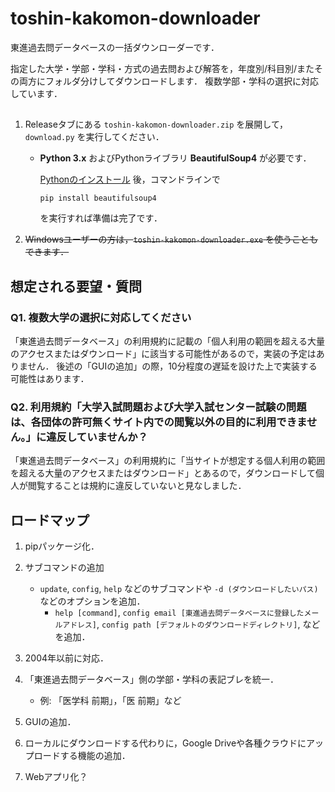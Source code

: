 # toshin-kakomon-downloader

東進過去問データベースの一括ダウンローダーです．

指定した大学・学部・学科・方式の過去問および解答を，年度別/科目別/またその両方にフォルダ分けしてダウンロードします．
複数学部・学科の選択に対応しています．

## 

1. Releaseタブにある `toshin-kakomon-downloader.zip` を展開して，`download.py` を実行してください．
   + **Python 3.x** およびPythonライブラリ **BeautifulSoup4** が必要です．

     [Pythonのインストール](https://wiki.python.org/moin/BeginnersGuide/Download) 後，コマンドラインで
     ```
     pip install beautifulsoup4
     ```
     を実行すれば準備は完了です．

2. ~~Windowsユーザーの方は，`toshin-kakomon-downloader.exe` を使うこともできます．~~

## 想定される要望・質問

### Q1. 複数大学の選択に対応してください
「東進過去問データベース」の利用規約に記載の「個人利用の範囲を超える大量のアクセスまたはダウンロード」に該当する可能性があるので，実装の予定はありません．
後述の「GUIの追加」の際，10分程度の遅延を設けた上で実装する可能性はあります．

### Q2. 利用規約「大学入試問題および大学入試センター試験の問題は、各団体の許可無くサイト内での閲覧以外の目的に利用できません。」に違反していませんか？
「東進過去問データベース」の利用規約に「当サイトが想定する個人利用の範囲を超える大量のアクセスまたはダウンロード」とあるので，ダウンロードして個人が閲覧することは規約に違反していないと見なしました．

## ロードマップ

1. pipパッケージ化．

2. サブコマンドの追加
   + `update`, `config`, `help` などのサブコマンドや `-d (ダウンロードしたいパス)` などのオプションを追加．
     + `help [command]`, `config email [東進過去問データベースに登録したメールアドレス]`, `config path [デフォルトのダウンロードディレクトリ]`, などを追加．

3. 2004年以前に対応．

4. 「東進過去問データベース」側の学部・学科の表記ブレを統一．
   - 例: 「医学科 前期」，「医 前期」など

5. GUIの追加．

6. ローカルにダウンロードする代わりに，Google Driveや各種クラウドにアップロードする機能の追加．

7. Webアプリ化？